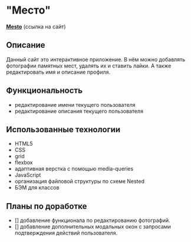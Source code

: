 # "Место"
[**Mesto**](https://heikkeb.github.io/mesto/) (ссылка на сайт)

## Описание
Данный сайт это интерактивное приложение. В нём можно добавлять фотографии памятных мест, удалять их и ставить лайки. А также редактировать имя и описание профиля. 

## Функциональность
* редактирование имени текущего пользователя
* редактирование описания текущего пользователя

## Использованные технологии 
* HTML5
* CSS 
* grid
* flexbox
* адаптивная верстка с помощью media-queries
* JavaScript
* организация файловой структуры по схеме Nested 
* БЭМ для классов

## Планы по доработке 
- [] добавление функционала по редактированию фотографий.
- [] добавление дополнительных модальных окон с запросами подтверждения действий пользователя.